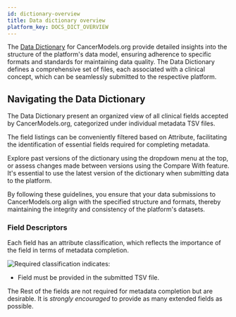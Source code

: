 ```yaml
---
id: dictionary-overview
title: Data dictionary overview
platform_key: DOCS_DICT_OVERVIEW
---
```


The [Data Dictionary](/dictionary) for CancerModels.org provide detailed insights into the structure of the platform's data model, ensuring adherence to specific formats and standards for maintaining data quality. The Data Dictionary defines a comprehensive set of files, each associated with a clinical concept, which can be seamlessly submitted to the respective platform.

## Navigating the Data Dictionary

The Data Dictionary present an organized view of all clinical fields accepted by CancerModels.org, categorized under individual metadata TSV files.

The field listings can be conveniently filtered based on Attribute, facilitating the identification of essential fields required for completing metadata.

Explore past versions of the dictionary using the dropdown menu at the top, or assess changes made between versions using the Compare With feature. It's essential to use the latest version of the dictionary when submitting data to the platform.

By following these guidelines, you ensure that your data submissions to CancerModels.org align with the specified structure and formats, thereby maintaining the integrity and consistency of the platform's datasets.

### Field Descriptors

Each field has an attribute classification, which reflects the importance of the field in terms of metadata completion.

![Required](/assets/submission/dictionary-required.svg) classification indicates:

- Field must be provided in the submitted TSV file.

The Rest of the fields are not required for metadata completion but are desirable. It is _strongly encouraged_ to provide as many extended fields as possible.

